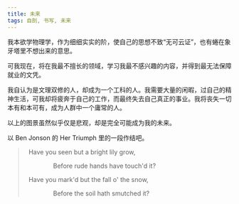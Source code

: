 ```yaml
---
title: 未来
tags: 自剖, 书写, 未来
---
```



我本欲学物理学，作为细细实实的阶，使自己的思想不致“无可云证”，也有蜷在象牙塔里不想出来的意思。

可我现在，将在我最不擅长的领域，学习我最不感兴趣的内容，并得到最无法保障就业的文凭。

我自认为是文理双修的人，却成为一个工科的人。我需要大量的闲暇，过自己的精神生活，可我却将疲奔于自己的工作，而最终失去自己真正的事业。我将丧失一切本有和本可有，成为人群中一个庸常的人。

以上的图景虽然似乎仅是悲观，却是完全可能成为我的未来。

以 Ben Jonson 的 Her Triumph 里的一段作结吧。

>    Have you seen but a bright lily grow,
> 
>                  Before rude hands have touch'd it?
> 
>    Have you mark'd but the fall o' the snow,
> 
>                  Before the soil hath smutched it?

